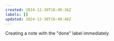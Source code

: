 ```yaml
---
created: 2024-12-30T18:40:36Z
labels: []
updated: 2024-12-30T18:40:46Z
---
```

Creating a note with the "done" label immediately